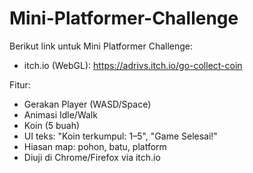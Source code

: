 # Mini-Platformer-Challenge

Berikut link untuk Mini Platformer Challenge:
- itch.io (WebGL): https://adrivs.itch.io/go-collect-coin

Fitur:
- Gerakan Player (WASD/Space)
- Animasi Idle/Walk
- Koin (5 buah)
- UI teks: "Koin terkumpul: 1–5", "Game Selesai!"
- Hiasan map: pohon, batu, platform
- Diuji di Chrome/Firefox via itch.io
